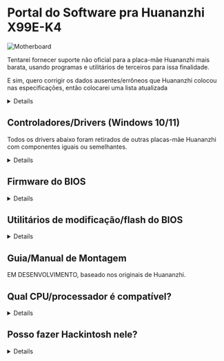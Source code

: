 [Ferramentas pra Aptio V]: https://www.mediafire.com/file/ucvt4pdxjrtpmu7/Tools_for_AMI_Aptio_V.zip/file
[Ferramentas pra Aptio V (Alt)]: https://disk.yandex.com/d/XrZjsImaqxl8Uw
[aqui]: https://github.com/sebasrock156/Huananzhi-X99E-K4-Opencore
[Dirver de áudio]: https://www.mediafire.com/file/046t9639xeyr243/X99-P4FAudio.rar/file
[Driver de rede Ethernet pra W10]: https://www.mediafire.com/file/z4w75jswapzof1j/X99-P4FLAN.rar/file
[Driver de rede Ethernet pra W11]: https://www.mediafire.com/file/53yr2eb7w82h75v/X99-P4FLanwin11.zip/file
[Imagem original do BIOS]: https://www.mediafire.com/file/zozi3s0fixamce4/X99E-K4+BIOS.rom/file
[Imagem do BIOS desbloqueada]: https://www.mediafire.com/file/x4vfwu4vqol0hdd/X99E-K4+Unlocked.rom/file
[Driver de chipset]: https://www.mediafire.com/file/kevqagczu5b4igy/X99-P4FChipset.rar/file

# Portal do Software pra Huananzhi X99E-K4

![Motherboard](https://i.imgur.com/FtSCjxq.png)

Tentarei fornecer suporte não oficial para a placa-mãe Huananzhi mais barata, usando programas e utilitários de terceiros para issa finalidade.

E sim, quero corrigir os dados ausentes/errôneos que Huananzhi colocou nas especificações, então colocarei uma lista atualizada

<details>
  
---
Componente | Descrição
---|:--:
Chipset | Intel P55 ou HM55 (aleatório)
Soquete | Intel LGA 2011-3
Slots de memória RAM | DDR4 (x4) com suporte até 128GB (máx.)
Frequência de RAM | Suporte a Quad-Channel (em 2 ou 4 slots) de 1866 MHz a 2400 MHz com módulos ECC ou non-ECC
Interface de armazenamento | Sata 2.0(x3)@3Gbps
Expansão de armazenamento | Um slot M.2 2280 NVME PCIEx4 3.0@32Gbps ou M.2 NGFF Sata 2.0@3Gbps
Placa de áudio | Realtek HD Audio ALC897 (suporta Surround 5.1 máx.)
Placa de rede | Realtek Ethernet RTL8168 1Gbps.
Interface de fluxo | ATX de 24 pinos + ATX de 8 pinos 12v
Interface de dissipação | Ventilador de CPU de 4 pinos (x2) (ventiladores com conector de 3 pinos também são compatíveis)
Fonte de alimentação | Entre 6 a 8 fases de alimentação (com fontes de 600W ou superior)
Dimensões | 210*182mm Micro-ATX
Painel traseiro | Porta PS/2 (x2), USB 2.0@480Mbps (x6), porta de rede (RJ45), interface de áudio (3 conectores)
Painel frontal | (Somente conectores) Interface de áudio USB 2.0(1x), USB 3.0(x1) (x1) Porta COM (x1), Interface liga/desliga - reiniciar
Sistema suportado | Windows (7, 10 e 11), GNU/Linux (x86_64), MacOS (somente com Hackintosh)
---
</details>


## Controladores/Drivers (Windows 10/11)

Todos os drivers abaixo foram retirados de outras placas-mãe Huananzhi com componentes iguais ou semelhantes.

<details>

[Driver de chipset] (Trouxe de X99-P4F)

[Dirver de áudio] (Trouxe de X99-P4F)

[Driver de rede Ethernet pra W10] | [Driver de rede Ethernet pra W11] (Trouxe de X99-P4F)


⚠ **Aviso Legal** ⚠: Se você usar utilitários como o Driver Booster, esses drivers podem corromper coisas no sistema, proceda com cuidado.

---
  
</details>

## Firmware do BIOS

<details>
  
Como não temos um arquivo oficial de Huananzhi, assumi a tarefa de fazer um dump da minha própria placa-mãe.

[Imagem original do BIOS]: Este é um dump do BIOS padrão da minha placa-mãe, sem modificações.

[Imagem do BIOS desbloqueada]: Este é um BIOS com configurações de Overclock habilitadas/desbloqueadas. (**RECOMENDADO SOMENTE PARA PROCESSADORES XEON 16XX V3/V4 E CORE EXTREME; TAMBÉM NÃO GARANTO BONS RESULTADOS**)

Experimente o Turbo Boost Hack se você tiver um Xeon V3; no meu caso, tenho um Xeon V4 e pode não funcionar.

---

</details>

## Utilitários de modificação/flash do BIOS

<details>
  
⚠ **Aviso Legal** ⚠: Aqui quero apelar ao Fair Use, algumas ferramentas são vazamentos de Serviços Técnicos e Empresas, a Engenharia Reversa destas geralmente é ilegal, mas aqui é usada para fins educacionais.

[Ferramentas pra Aptio V] | [Ferramentas pra Aptio V (Alt)]: Essas ferramentas nos permitem modificar e atualizar novos firmwares de BIOS.

---
</details>

## Guia/Manual de Montagem

EM DESENVOLVIMENTO, baseado nos originais de Huananzhi.

## Qual CPU/processador é compatível?

<details>
Baseado em Socket (LGA 2011-3), todos os processadores com esse soquete podem ser suportados, mas o Southbridge (Chipset) é um mistério. Abaixo listei alguns processadores testados com esta placa-mãe:
---
Série | Modelo | Especificações | Notas
---|---|---|:--:
Core | i7-5820K | Haswell-E, 6 núcleos/12 threads@3,3 GHz/3,6 GHz Turbo, TDP 140W | Compatível com fontes do 500W 
Core | i7-5930K | Haswell-E, 6 Núcleos/12 threads@3.5 GHz/3.7GHz Turbo, TDP 140W | Compatível com fontes do 500W 
Core | i7-6800K | Broadwell-E, 6 Núcleos/12 threads@3.4 GHz/3.6GHz Turbo, TDP 140W | Compatível com fontes do 500W 
Core | i7-6850K | Broadwell-E, 6 Núcleos/12 threads@3.6 GHz/3.8GHz Turbo, TDP 140W | Compatível com fontes do 500W 
Core | i7-6900K | Broadwell-E, 8 Núcleos/16 threads@3.2 GHz/3.7GHz Turbo, TDP 140W | Compatível com fontes do 500W 
Core Extreme | i7-5960X | Haswell-E, 8 Núcleos/16 threads@3.0 GHz/3.5GHz Turbo, TDP 140W | Compatível com fontes do 500W 
Core Extreme | i7-6950X | Broadwell-E, 10 Núcleos/20 threads@3.0 GHz/3.5GHz Turbo, TDP 140W | Compatível com fontes do 650W
Xeon | Série E5-16XX e E5-26XX V3 | Haswell-EP | Compatível com fontes do 750W ou mais
Xeon | Série E5-16XX e E5-26XX V4 | Broadwell-EP | Compatível com fontes do 750W ou mais
Xeon | Série E5-46XX V3 | Haswell-EP | Compatível com fontes do 750W ou mais, mas usando apenas módulos de RAM ECC (verifique a largura de banda primeiro)
Xeon | Série E5-46XX V4 | Broadwell-EP | Compatível com fontes do 1000W ou mais, mas usando apenas módulos de RAM ECC (verifique a largura de banda primeiro)
---
  
</details>

## Posso fazer Hackintosh nele?

<details>

A resposta curta é SIM, sim, você pode.

A resposta longa é SIM, mas: Precisamos realmente saber qual é o chipset da placa-mãe (HM55 ou P55), a placa de áudio (geralmente a Realtek ALC897) e a GPU que será usada para inicializá-la (AMD ou Nvidia, a placa discreta aqueles /dedicados da Intel não são suportados).

Para a variante do chipset HM55, estou trabalhando em algum EFI para inicializar MacOS como Hackintosh [aqui]
